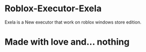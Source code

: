 # Roblox-Executor-Exela
Exela is a New executor that work on roblox windows store edition.


# Made with love and... nothing
